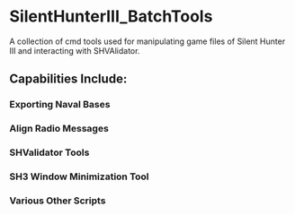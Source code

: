 # SilentHunterIII_BatchTools
A collection of cmd tools used for manipulating game files of Silent Hunter III and interacting with SHVAlidator.

## Capabilities Include:

### Exporting Naval Bases

### Align Radio Messages

### SHValidator Tools

### SH3 Window Minimization Tool

### Various Other Scripts

